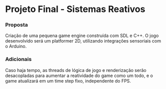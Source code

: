 # Projeto Final - Sistemas Reativos #

### Proposta

Criação de uma pequena game engine construída com SDL e C++.
O jogo desenvolvido será um platformer 2D, utilizando integrações
sensoriais com o Arduino.

### Adicionais

Caso haja tempo, as threads de lógica de jogo e renderização serão
desacopladas para aumentar a reatividade do game como um todo, e 
o game atualizará em um time step fixo, independente do FPS.
